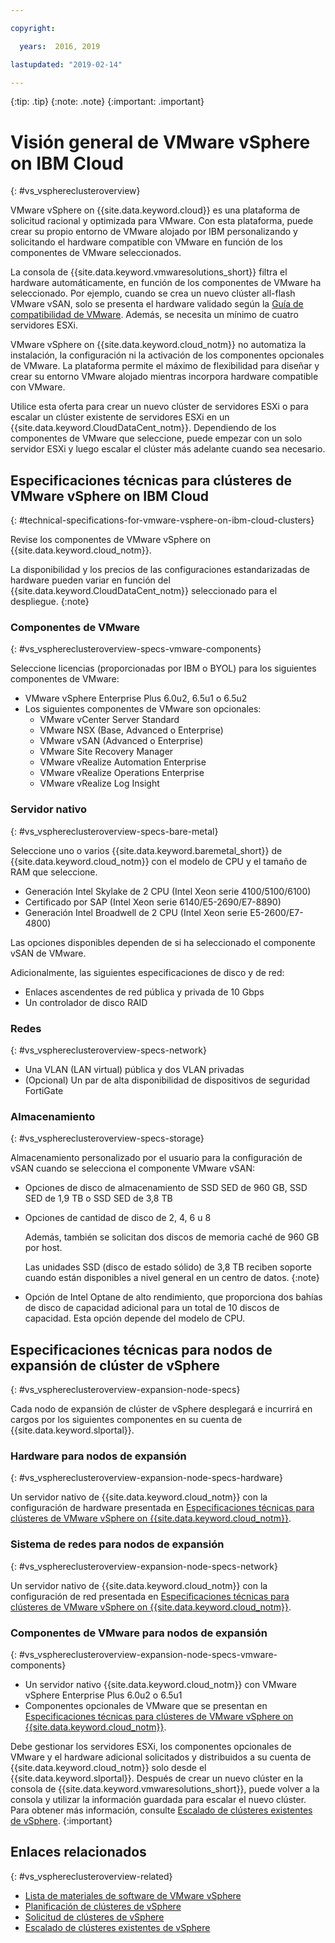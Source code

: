 ```yaml
---

copyright:

  years:  2016, 2019

lastupdated: "2019-02-14"

---
```


{:tip: .tip}
{:note: .note}
{:important: .important}

# Visión general de VMware vSphere on IBM Cloud
{: #vs_vsphereclusteroverview}

VMware vSphere on {{site.data.keyword.cloud}} es una plataforma de solicitud racional y optimizada para VMware. Con esta plataforma, puede crear su propio entorno de VMware alojado por IBM personalizando y solicitando el hardware compatible con VMware en función de los componentes de VMware seleccionados.

La consola de {{site.data.keyword.vmwaresolutions_short}} filtra el hardware automáticamente, en función de los componentes de VMware ha seleccionado. Por ejemplo, cuando se crea un nuevo clúster all-flash VMware vSAN, solo se presenta el hardware validado según la [Guía de compatibilidad de VMware](https://www.vmware.com/resources/compatibility/search.php). Además, se necesita un mínimo de cuatro servidores ESXi.

VMware vSphere on {{site.data.keyword.cloud_notm}} no automatiza la instalación, la configuración ni la activación de los componentes opcionales de VMware. La plataforma permite el máximo de flexibilidad para diseñar y crear su entorno VMware alojado mientras incorpora hardware compatible con VMware.

Utilice esta oferta para crear un nuevo clúster de servidores ESXi o para escalar un clúster existente de servidores ESXi en un {{site.data.keyword.CloudDataCent_notm}}. Dependiendo de los componentes de VMware que seleccione, puede empezar con un solo servidor ESXi y luego escalar el clúster más adelante cuando sea necesario.

## Especificaciones técnicas para clústeres de VMware vSphere on IBM Cloud
{: #technical-specifications-for-vmware-vsphere-on-ibm-cloud-clusters}

Revise los componentes de VMware vSphere on {{site.data.keyword.cloud_notm}}.

La disponibilidad y los precios de las configuraciones estandarizadas de hardware pueden variar en función del {{site.data.keyword.CloudDataCent_notm}} seleccionado para el despliegue.
{:note}

### Componentes de VMware
{: #vs_vsphereclusteroverview-specs-vmware-components}

Seleccione licencias (proporcionadas por IBM o BYOL) para los siguientes componentes de VMware:
* VMware vSphere Enterprise Plus 6.0u2, 6.5u1 o 6.5u2
* Los siguientes componentes de VMware son opcionales:
   * VMware vCenter Server Standard
   * VMware NSX (Base, Advanced o Enterprise)
   * VMware vSAN (Advanced o Enterprise)
   * VMware Site Recovery Manager
   * VMware vRealize Automation Enterprise
   * VMware vRealize Operations Enterprise
   * VMware vRealize Log Insight

### Servidor nativo
{: #vs_vsphereclusteroverview-specs-bare-metal}

Seleccione uno o varios {{site.data.keyword.baremetal_short}} de {{site.data.keyword.cloud_notm}} con el modelo de CPU y el tamaño de RAM que seleccione.
* Generación Intel Skylake de 2 CPU (Intel Xeon serie 4100/5100/6100)
* Certificado por SAP (Intel Xeon serie 6140/E5-2690/E7-8890)
* Generación Intel Broadwell de 2 CPU (Intel Xeon serie E5-2600/E7-4800)

Las opciones disponibles dependen de si ha seleccionado el componente vSAN de VMware.

Adicionalmente, las siguientes especificaciones de disco y de red:
* Enlaces ascendentes de red pública y privada de 10 Gbps
* Un controlador de disco RAID

### Redes
{: #vs_vsphereclusteroverview-specs-network}

* Una VLAN (LAN virtual) pública y dos VLAN privadas
* (Opcional) Un par de alta disponibilidad de dispositivos de seguridad FortiGate

### Almacenamiento
{: #vs_vsphereclusteroverview-specs-storage}

Almacenamiento personalizado por el usuario para la configuración de vSAN cuando se selecciona el componente VMware vSAN:
* Opciones de disco de almacenamiento de SSD SED de 960 GB, SSD SED de 1,9 TB o SSD SED de 3,8 TB
* Opciones de cantidad de disco de 2, 4, 6 u 8

  Además, también se solicitan dos discos de memoria caché de 960 GB por host.

  Las unidades SSD (disco de estado sólido) de 3,8 TB reciben soporte cuando están disponibles a nivel general en un centro de datos.
  {:note}
* Opción de Intel Optane de alto rendimiento, que proporciona dos bahías de disco de capacidad adicional para un total de 10 discos de capacidad. Esta opción depende del modelo de CPU.

## Especificaciones técnicas para nodos de expansión de clúster de vSphere
{: #vs_vsphereclusteroverview-expansion-node-specs}

Cada nodo de expansión de clúster de vSphere desplegará e incurrirá en cargos por los siguientes componentes en su cuenta de {{site.data.keyword.slportal}}.

### Hardware para nodos de expansión
{: #vs_vsphereclusteroverview-expansion-node-specs-hardware}

Un servidor nativo de {{site.data.keyword.cloud_notm}} con la configuración de hardware presentada en [Especificaciones técnicas para clústeres de VMware vSphere on {{site.data.keyword.cloud_notm}}](/docs/services/vmwaresolutions/vsphere?topic=vmware-solutions-vs_vsphereclusteroverview#technical-specifications-for-vmware-vsphere-on-ibm-cloud-clusters).

### Sistema de redes para nodos de expansión
{: #vs_vsphereclusteroverview-expansion-node-specs-network}

Un servidor nativo de {{site.data.keyword.cloud_notm}} con la configuración de red presentada en [Especificaciones técnicas para clústeres de VMware vSphere on {{site.data.keyword.cloud_notm}}](/docs/services/vmwaresolutions/vsphere?topic=vmware-solutions-vs_vsphereclusteroverview#technical-specifications-for-vmware-vsphere-on-ibm-cloud-clusters).

### Componentes de VMware para nodos de expansión
{: #vs_vsphereclusteroverview-expansion-node-specs-vmware-components}

* Un servidor nativo {{site.data.keyword.cloud_notm}} con VMware vSphere Enterprise Plus 6.0u2 o 6.5u1  
* Componentes opcionales de VMware que se presentan en [Especificaciones técnicas para clústeres de VMware vSphere on {{site.data.keyword.cloud_notm}}](/docs/services/vmwaresolutions/vsphere?topic=vmware-solutions-vs_vsphereclusteroverview#technical-specifications-for-vmware-vsphere-on-ibm-cloud-clusters).

Debe gestionar los servidores ESXi, los componentes opcionales de VMware y el hardware adicional solicitados y distribuidos a su cuenta de {{site.data.keyword.cloud_notm}} solo desde el {{site.data.keyword.slportal}}. Después de crear un nuevo clúster en la consola de {{site.data.keyword.vmwaresolutions_short}}, puede volver a la consola y utilizar la información guardada para escalar el nuevo clúster. Para obtener más información, consulte [Escalado de clústeres existentes de vSphere](/docs/services/vmwaresolutions/vsphere?topic=vmware-solutions-vs_scalingexistingclusters).
{:important}

## Enlaces relacionados
{: #vs_vsphereclusteroverview-related}

* [Lista de materiales de software de VMware vSphere](/docs/services/vmwaresolutions/vsphere?topic=vmware-solutions-vs_bom)
* [Planificación de clústeres de vSphere](/docs/services/vmwaresolutions/vsphere?topic=vmware-solutions-vs_planning)
* [Solicitud de clústeres de vSphere](/docs/services/vmwaresolutions/vsphere?topic=vmware-solutions-vs_orderinginstances)
* [Escalado de clústeres existentes de vSphere](/docs/services/vmwaresolutions/vsphere?topic=vmware-solutions-vs_scalingexistingclusters)
